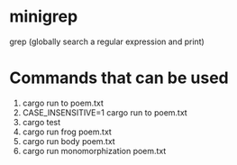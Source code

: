 # minigrep

grep (globally search a regular expression and print)

# Commands that can be used

1. cargo run to poem.txt
2. CASE_INSENSITIVE=1 cargo run to poem.txt
3. cargo test
4. cargo run frog poem.txt
5. cargo run body poem.txt
6. cargo run monomorphization poem.txt